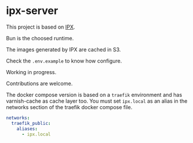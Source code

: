 # ipx-server

This project is based on [IPX](https://github.com/unjs/ipx).

Bun is the choosed runtime.

The images generated by IPX are cached in S3.

Check the `.env.example` to know how configure.

Working in progress.

Contributions are welcome.

The docker compose version is based on a `traefik` environment and has varnish-cache as cache layer too.
You must set `ipx.local` as an alias in the networks section of the traefik docker compose file.

```yml
networks:
  traefik_public:
    aliases:
      - ipx.local
```
